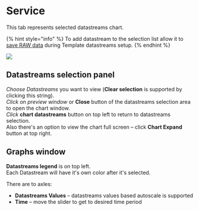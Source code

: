 # Service

This tab represents selected datastreams chart.

{% hint style="info" %}
To add datastream to the selection list allow it to [save RAW data](../../templates/datastreams/datastreams-common-settings/save-raw-data.md) during Template datastreams setup.
{% endhint %}

![](../../../.gitbook/assets/device_service.gif)

## Datastreams selection panel

_Choose Datastreams_ you want to view \(**Clear selection** is supported by clicking this string\).  
_Click on preview window_ or **Close** button of the datastreams selection area to open the chart window.  
_Click_ **chart datastreams** button on top left to return to datastreams selection.  
Also there's an option to view the chart full screen – click **Chart Expand** button at top right.

## Graphs window

**Datastreams legend** is on top left.  
Each Datastream will have it's own color after it's selected.

There are to axles:

* **Datastreams Values** – datastreams values based autoscale is supported
* **Time** – move the slider to get to desired time period

